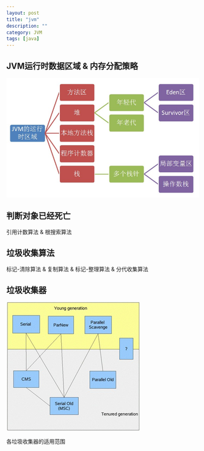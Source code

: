 ```yaml
---
layout: post
title: "jvm"
description: ""
category: JVM
tags: [java]
---
```



## JVM运行时数据区域 & 内存分配策略

![image](/images/jvm运行时数据区域.jpg)  

## 判断对象已经死亡

引用计数算法 & 根搜索算法

## 垃圾收集算法

标记-清除算法 & 复制算法 & 标记-整理算法 & 分代收集算法

## 垃圾收集器

![image](/images/垃圾收集器.jpg)  

各垃圾收集器的适用范围

